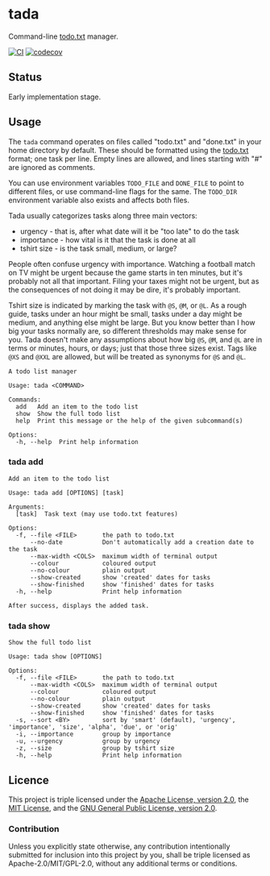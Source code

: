 # tada

Command-line [todo.txt](https://github.com/todotxt/todo.txt) manager.

[![CI](https://github.com/tobyink/rust-tada/actions/workflows/ci.yml/badge.svg)](https://github.com/tobyink/rust-tada/actions/workflows/ci.yml) [![codecov](https://codecov.io/gh/tobyink/rust-tada/branch/master/graph/badge.svg?token=4B6I1ovnvW)](https://codecov.io/gh/tobyink/rust-tada)

## Status

Early implementation stage.

## Usage

The `tada` command operates on files called "todo.txt" and "done.txt"
in your home directory by default. These should be formatted using the
[todo.txt](https://github.com/todotxt/todo.txt) format; one task per line.
Empty lines are allowed, and lines starting with "#" are ignored as comments.

You can use environment variables `TODO_FILE` and `DONE_FILE` to point
to different files, or use command-line flags for the same. The `TODO_DIR`
environment variable also exists and affects both files.

Tada usually categorizes tasks along three main vectors:

* urgency - that is, after what date will it be "too late" to do the task
* importance - how vital is it that the task is done at all
* tshirt size - is the task small, medium, or large?

People often confuse urgency with importance. Watching a football match on TV
might be urgent because the game starts in ten minutes, but it's probably not
all that important. Filing your taxes might not be urgent, but as the
consequences of not doing it may be dire, it's probably important.

Tshirt size is indicated by marking the task with `@S`, `@M`, or `@L`. As a
rough guide, tasks under an hour might be small, tasks under a day might be
medium, and anything else might be large. But you know better than I how big
your tasks normally are, so different thresholds may make sense for you. Tada
doesn't make any assumptions about how big `@S`, `@M`, and `@L` are in terms
or minutes, hours, or days; just that those three sizes exist. Tags like
`@XS` and `@XXL` are allowed, but will be treated as synonyms for `@S` and
`@L`.

```text
A todo list manager

Usage: tada <COMMAND>

Commands:
  add   Add an item to the todo list
  show  Show the full todo list
  help  Print this message or the help of the given subcommand(s)

Options:
  -h, --help  Print help information
```

### tada add

```text
Add an item to the todo list

Usage: tada add [OPTIONS] [task]

Arguments:
  [task]  Task text (may use todo.txt features)

Options:
  -f, --file <FILE>       the path to todo.txt
      --no-date           Don't automatically add a creation date to the task
      --max-width <COLS>  maximum width of terminal output
      --colour            coloured output
      --no-colour         plain output
      --show-created      show 'created' dates for tasks
      --show-finished     show 'finished' dates for tasks
  -h, --help              Print help information

After success, displays the added task.
```

### tada show

```text
Show the full todo list

Usage: tada show [OPTIONS]

Options:
  -f, --file <FILE>       the path to todo.txt
      --max-width <COLS>  maximum width of terminal output
      --colour            coloured output
      --no-colour         plain output
      --show-created      show 'created' dates for tasks
      --show-finished     show 'finished' dates for tasks
  -s, --sort <BY>         sort by 'smart' (default), 'urgency', 'importance', 'size', 'alpha', 'due', or 'orig'
  -i, --importance        group by importance
  -u, --urgency           group by urgency
  -z, --size              group by tshirt size
  -h, --help              Print help information
```

## Licence

This project is triple licensed under the [Apache License, version 2.0](http://www.apache.org/licenses/LICENSE-2.0), the [MIT License](http://opensource.org/licenses/MIT), and the [GNU General Public License, version 2.0](https://www.gnu.org/licenses/old-licenses/gpl-2.0.en.html).

### Contribution

Unless you explicitly state otherwise, any contribution intentionally submitted for inclusion into this project by you, shall be triple licensed as Apache-2.0/MIT/GPL-2.0, without any additional terms or conditions.
